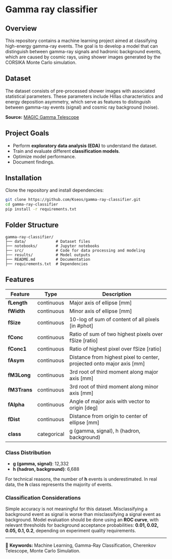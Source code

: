 # Gamma ray classifier

## Overview
This repository contains a machine learning project aimed at classifying high-energy gamma-ray events. The goal is to develop a model that can distinguish between gamma-ray signals and hadronic background events, which are caused by cosmic rays, using shower images generated by the CORSIKA Monte Carlo simulation.

## Dataset
The dataset consists of pre-processed shower images with associated statistical parameters. These parameters include Hillas characteristics and energy deposition asymmetry, which serve as features to distinguish between gamma-ray events (signal) and cosmic ray background (noise).

**Source:** [MAGIC Gamma Telescope](https://archive.ics.uci.edu/dataset/159/magic+gamma+telescope)

## Project Goals
- Perform **exploratory data analysis (EDA)** to understand the dataset.
- Train and evaluate different **classification models**.
- Optimize model performance.
- Document findings.

## Installation
Clone the repository and install dependencies:

```bash
git clone https://github.com/Kseos/gamma-ray-classifier.git
cd gamma-ray-classifier
pip install -r requirements.txt
```

## Folder Structure
```
gamma-ray-classifier/
├── data/             # Dataset files
├── notebooks/        # Jupyter notebooks
├── src/              # Code for data processing and modeling
├── results/          # Model outputs
├── README.md         # Documentation
├── requirements.txt  # Dependencies
```

## Features

| Feature   | Type      | Description                                                       |
|-----------|-----------|-------------------------------------------------------------------|
| **fLength** | continuous | Major axis of ellipse [mm]                                       |
| **fWidth**  | continuous | Minor axis of ellipse [mm]                                       |
| **fSize**   | continuous | 10-log of sum of content of all pixels [in #phot]                |
| **fConc**   | continuous | Ratio of sum of two highest pixels over fSize [ratio]            |
| **fConc1**  | continuous | Ratio of highest pixel over fSize [ratio]                        |
| **fAsym**   | continuous | Distance from highest pixel to center, projected onto major axis [mm] |
| **fM3Long** | continuous | 3rd root of third moment along major axis [mm]                   |
| **fM3Trans**| continuous | 3rd root of third moment along minor axis [mm]                   |
| **fAlpha**  | continuous | Angle of major axis with vector to origin [deg]                  |
| **fDist**   | continuous | Distance from origin to center of ellipse [mm]                   |
| **class**   | categorical | g (gamma, signal), h (hadron, background)                        |

### Class Distribution
- **g (gamma, signal)**: 12,332
- **h (hadron, background)**: 6,688

For technical reasons, the number of **h** events is underestimated. In real data, the **h** class represents the majority of events.

### Classification Considerations
Simple accuracy is not meaningful for this dataset. Misclassifying a background event as signal is worse than misclassifying a signal event as background. Model evaluation should be done using an **ROC curve**, with relevant thresholds for background acceptance probabilities: **0.01, 0.02, 0.05, 0.1, 0.2**, depending on experiment quality requirements.

---
📌 **Keywords:** Machine Learning, Gamma-Ray Classification, Cherenkov Telescope, Monte Carlo Simulation.